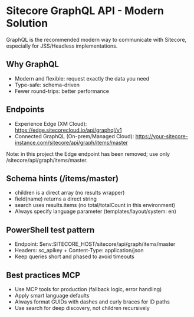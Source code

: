 # Sitecore GraphQL API - Modern Solution

GraphQL is the recommended modern way to communicate with Sitecore, especially for JSS/Headless implementations.

## Why GraphQL
- Modern and flexible: request exactly the data you need
- Type-safe: schema-driven
- Fewer round-trips: better performance

## Endpoints
- Experience Edge (XM Cloud): https://edge.sitecorecloud.io/api/graphql/v1
- Connected GraphQL (On-prem/Managed Cloud): https://your-sitecore-instance.com/sitecore/api/graph/items/master

Note: in this project the Edge endpoint has been removed; use only /sitecore/api/graph/items/master.

## Schema hints (/items/master)
- children is a direct array (no results wrapper)
- field(name) returns a direct string
- search uses results.items (no total/totalCount in this environment)
- Always specify language parameter (templates/layout/system: en)

## PowerShell test pattern
- Endpoint: $env:SITECORE_HOST/sitecore/api/graph/items/master
- Headers: sc_apikey + Content-Type: application/json
- Keep queries short and phased to avoid timeouts

## Best practices MCP
- Use MCP tools for production (fallback logic, error handling)
- Apply smart language defaults
- Always format GUIDs with dashes and curly braces for ID paths
- Use search for deep discovery, not children recursively
